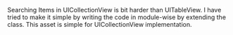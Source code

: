
Searching Items in UICollectionView is bit harder than UITableView. I have tried to make it simple by writing the code in module-wise by extending the class. This asset is simple for UICollectionView implementation. 
